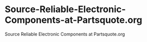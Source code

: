 # Source-Reliable-Electronic-Components-at-Partsquote.org
Source Reliable Electronic Components at Partsquote.org
